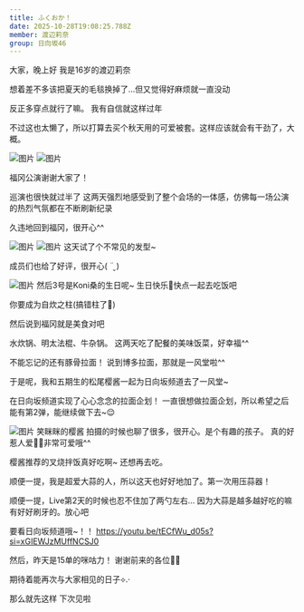 ```yaml
---
title: ふくおか！
date: 2025-10-28T19:08:25.788Z
member: 渡辺莉奈
group: 日向坂46
---
```


大家，晚上好
我是16岁的渡辺莉奈






想着差不多该把夏天的毛毯换掉了…但又觉得好麻烦就一直没动

反正多穿点就行了嘛。
我有自信就这样过年


不过这也太懒了，所以打算去买个秋天用的可爱被套。这样应该就会有干劲了，大概。




![图片](https://cdn.hinatazaka46.com/files/14/diary/official/member/moblog/202510/mobMuhtdx.jpg)
![图片](https://cdn.hinatazaka46.com/files/14/diary/official/member/moblog/202510/mobipLiac.jpg)

福冈公演谢谢大家了！



巡演也很快就过半了
这两天强烈地感受到了整个会场的一体感，仿佛每一场公演的热烈气氛都在不断刷新纪录


久违地回到福冈，很开心^^




![图片](https://cdn.hinatazaka46.com/files/14/diary/official/member/moblog/202510/mobiPvQSm.jpg)
![图片](https://cdn.hinatazaka46.com/files/14/diary/official/member/moblog/202510/mobcJ3ubV.jpg)
这天试了个不常见的发型~

成员们也给了好评，很开心( ¨̮ )






![图片](https://cdn.hinatazaka46.com/files/14/diary/official/member/moblog/202510/mobO4ZymA.jpg)
然后3号是Koni桑的生日呢~
生日快乐🐺快点一起去吃饭吧


你要成为自炊之柱(搞错柱了🎾)












然后说到福冈就是美食对吧


水炊锅、明太法棍、牛杂锅。
这两天吃了配餐的美味饭菜，好幸福^^






不能忘记的还有豚骨拉面！
说到博多拉面，那就是一风堂啦^^



于是呢，我和五期生的松尾樱酱一起为日向坂频道去了一风堂~




在日向坂频道实现了心心念念的拉面企划！
一直很想做拉面企划，所以希望之后能有第2弹，能继续做下去~😌




![图片](https://cdn.hinatazaka46.com/files/14/diary/official/member/moblog/202510/mob7SY66W.jpg)
笑眯眯的樱酱
拍摄的时候也聊了很多，很开心。是个有趣的孩子。
真的好惹人爱🫶🏻非常可爱哦^^




樱酱推荐的叉烧拌饭真好吃啊~
还想再去吃。




顺便一提，我是超爱大蒜的人，所以这天也好好地加了。第一次用压蒜器！


顺便一提，Live第2天的时候也忍不住加了两勺左右…
因为大蒜是越多越好吃的嘛
有好好刷牙的。放心吧






要看日向坂频道哦~！！
https://youtu.be/tECfWu_d05s?si=xGIEWJzMUffNCSJ0









然后，昨天是15单的咪咕力！
谢谢前来的各位🫶🏻


期待着能再次与大家相见的日子⟡.·










那么就先这样
下次见啦